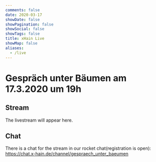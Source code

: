 ```yaml
---
comments: false
date: 2020-03-17
showDate: false
showPagination: false
showSocial: false
showTags: false
title: xHain Live
showMap: false
aliases:
  - /live
---
```


# Gespräch unter Bäumen am 17.3.2020 um 19h

## Stream

The livestream will appear here.

## Chat

There is a chat for the stream in our rocket chat(registration is open): https://chat.x-hain.de/channel/gespraech_unter_baeumen
